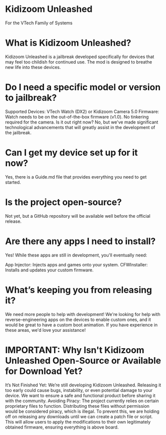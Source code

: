 # Kidizoom Unleashed
For the VTech Family of Systems

# What is Kidizoom Unleashed?
Kidizoom Unleashed is a jailbreak developed specifically for devices that may feel too childish for continued use. The mod is designed to breathe new life into these devices.

# Do I need a specific model or version to jailbreak?
Supported Devices: VTech Watch (DX2) or Kidizoom Camera 5.0
Firmware: Watch needs to be on the out-of-the-box firmware (v1.0). No tinkering required for the camera.
Is it out right now?
No, but we've made significant technological advancements that will greatly assist in the development of the jailbreak.

# Can I get my device set up for it now?
Yes, there is a Guide.md file that provides everything you need to get started.

# Is the project open-source?
Not yet, but a GitHub repository will be available well before the official release.

# Are there any apps I need to install?
Yes! While these apps are still in development, you'll eventually need:

App Injector: Injects apps and games onto your system.
CFWInstaller: Installs and updates your custom firmware.

# What’s keeping you from releasing it?
We need more people to help with development! We're looking for help with reverse-engineering apps on the devices to enable custom ones, and it would be great to have a custom boot animation. If you have experience in these areas, we'd love your assistance!

# IMPORTANT: Why Isn't Kidizoom Unleashed Open-Source or Available for Download Yet?
It’s Not Finished Yet: We’re still developing Kidizoom Unleashed. Releasing it too early could cause bugs, instability, or even potential damage to your device. We want to ensure a safe and functional product before sharing it with the community.
Avoiding Piracy: The project currently relies on certain proprietary files to function. Distributing these files without permission would be considered piracy, which is illegal. To prevent this, we are holding off on releasing any downloads until we can create a patch file or script. This will allow users to apply the modifications to their own legitimately obtained firmware, ensuring everything is above board.
